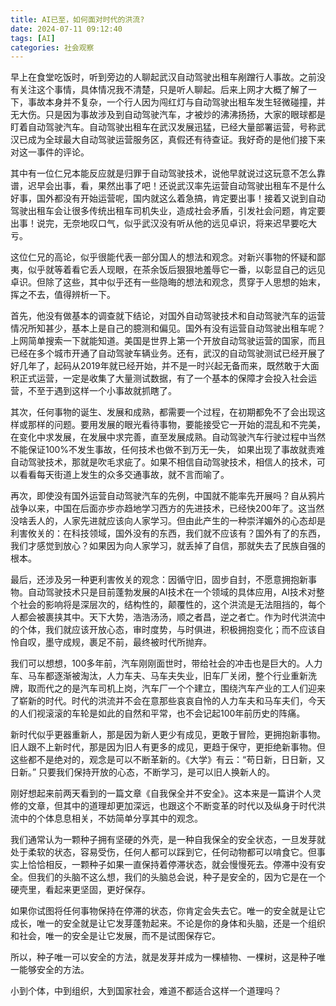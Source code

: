 ```yaml
---
title: AI已至，如何面对时代的洪流?
date: 2024-07-11 09:12:40
tags: [AI]
categories: 社会观察
---
```

早上在食堂吃饭时，听到旁边的人聊起武汉自动驾驶出租车剐蹭行人事故。之前没有关注这个事情，具体情况我不清楚，只是听人聊起。后来上网才大概了解了一下，事故本身并不复杂，一个行人因为闯红灯与自动驾驶出租车发生轻微碰撞，并无大伤。只是因为事故涉及到自动驾驶汽车，才被炒的沸沸扬扬，大家的眼球都是盯着自动驾驶汽车。自动驾驶出租车在武汉发展迅猛，已经大量部署运营，号称武汉已成为全球最大自动驾驶运营服务区，真假还有待查证。我好奇的是他们接下来对这一事件的评论。

其中有一位仁兄本能反应就是归罪于自动驾驶技术，说他早就说过这玩意不怎么靠谱，迟早会出事，看，果然出事了吧！还说武汉率先运营自动驾驶出租车不是什么好事，国外都没有开始运营呢，国内就这么着急搞，肯定要出事！接着又说到自动驾驶出租车会让很多传统出租车司机失业，造成社会矛盾，引发社会问题，肯定要出事！说完，无奈地叹口气，似乎武汉没有听从他的远见卓识，将来迟早要吃大亏。

这位仁兄的高论，似乎很能代表一部分国人的想法和观念。对新兴事物的怀疑和鄙夷，似乎就等着看它丢人现眼，在茶余饭后狠狠地羞辱它一番，以彰显自己的远见卓识。但除了这些，其中似乎还有一些隐晦的想法和观念，贯穿于人思想的始末，挥之不去，值得辨析一下。

首先，他没有做基本的调查就下结论，对国外自动驾驶技术和自动驾驶汽车的运营情况所知甚少，基本上是自己的臆测和偏见。国外有没有运营自动驾驶出租车呢？ 上网简单搜索一下就能知道。美国是世界上第一个开放自动驾驶运营的国家，而且已经在多个城市开通了自动驾驶车辆业务。还有，武汉的自动驾驶测试已经开展了好几年了，起码从2019年就已经开始，并不是一时兴起无备而来，既然敢于大面积正式运营，一定是收集了大量测试数据，有了一个基本的保障才会投入社会运营，不至于遇到这样一个小事故就抓瞎了。

其次，任何事物的诞生、发展和成熟，都需要一个过程，在初期都免不了会出现这样或那样的问题。要用发展的眼光看待事物，要能接受它一开始的混乱和不完美，在变化中求发展，在发展中求完善，直至发展成熟。自动驾驶汽车行驶过程中当然不能保证100%不发生事故，任何技术也做不到万无一失， 如果出现了事故就责难自动驾驶技术，那就是吹毛求疵了。如果不相信自动驾驶技术，相信人的技术，可以看看每天街道上发生的众多交通事故，就不言而喻了。

再次，即使没有国外运营自动驾驶汽车的先例，中国就不能率先开展吗？自从鸦片战争以来，中国在后面亦步亦趋地学习西方的先进技术，已经快200年了。这当然没啥丢人的，人家先进就应该向人家学习。但由此产生的一种崇洋媚外的心态却是利害攸关的：在科技领域，国外没有的东西，我们就不应该有？国外有了的东西，我们才感觉到放心？如果因为向人家学习，就丢掉了自信，那就失去了民族自强的根本。

最后，还涉及另一种更利害攸关的观念：因循守旧，固步自封，不愿意拥抱新事物。自动驾驶技术只是目前蓬勃发展的AI技术在一个领域的具体应用，AI技术对整个社会的影响将是深层次的，结构性的，颠覆性的，这个洪流是无法阻挡的，每个人都会被裹挟其中。天下大势，浩浩汤汤，顺之者昌，逆之者亡。作为时代洪流中的个体，我们就应该开放心态，审时度势，与时俱进，积极拥抱变化；而不应该自怜自叹，墨守成规，裹足不前，最终被时代所抛弃。

我们可以想想，100多年前，汽车刚刚面世时，带给社会的冲击也是巨大的。人力车、马车都逐渐被淘汰，人力车夫、马车夫失业，旧车厂关闭，整个行业重新洗牌，取而代之的是汽车司机上岗，汽车厂一个个建立，围绕汽车产业的工人们迎来了崭新的时代。时代的洪流并不会在意那些哀哀自怜的人力车夫和马车夫们，今天的人们视滚滚的车轮是如此的自然和平常，也不会记起100年前历史的阵痛。

新时代似乎更器重新人，那是因为新人更少有成见，更敢于冒险，更拥抱新事物。旧人跟不上新时代，那是因为旧人有更多的成见，更趋于保守，更拒绝新事物。但这些都不是绝对的，观念是可以不断革新的。《大学》有云：“苟日新，日日新，又日新。” 只要我们保持开放的心态，不断学习，是可以旧人换新人的。

刚好想起来前两天看到的一篇文章《自我保全并不安全》。这本来是一篇讲个人灵修的文章，但其中的道理却更加深远，也跟这个不断变革的时代以及纵身于时代洪流中的个体息息相关，不妨简单分享其中的观念。

我们通常认为一颗种子拥有坚硬的外壳，是一种自我保全的安全状态，一旦发芽就处于柔软的状态，容易受伤，任何人都可以踩到它，任何动物都可以啃食它。但事实上恰恰相反，一颗种子如果一直保持着停滞状态，就会慢慢死去。停滞中没有安全。但我们的头脑不这么想，我们的头脑总会说，种子是安全的，因为它是在一个硬壳里，看起来更坚固，更好保存。 

如果你试图将任何事物保持在停滞的状态，你肯定会失去它。唯一的安全就是让它成长，唯一的安全就是让它发芽蓬勃起来。不论是你的身体和头脑，还是一个组织和社会，唯一的安全是让它发展，而不是试图保存它。

所以，种子唯一可以安全的方法，就是发芽并成为一棵植物、一棵树，这是种子唯一能够安全的方法。 

小到个体，中到组织，大到国家社会，难道不都适合这样一个道理吗？